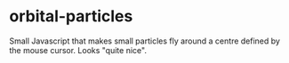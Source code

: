 # orbital-particles
Small Javascript that makes small particles fly around a centre defined by the mouse cursor. Looks "quite nice".
